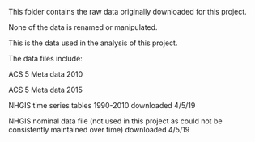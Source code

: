 This folder contains the raw data originally downloaded for this project.

None of the data is renamed or manipulated.

This is the data used in the analysis of this project.

The data files include:

ACS 5 Meta data 2010

ACS 5 Meta data 2015

NHGIS time series tables 1990-2010 downloaded 4/5/19

NHGIS nominal data file (not used in this project as could not be consistently maintained over time) downloaded 4/5/19
